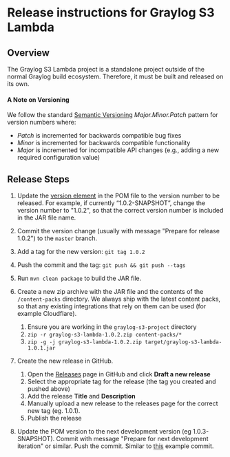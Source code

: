 # Release instructions for Graylog S3 Lambda  

## Overview

The Graylog S3 Lambda project is a standalone project outside of the normal Graylog build ecosystem. 
Therefore, it must be built and released on its own.

#### A Note on Versioning
We follow the standard [Semantic Versioning](https://semver.org/) *Major.Minor.Patch* pattern for version numbers where:
* *Patch* is incremented for backwards compatible bug fixes
* *Minor* is incremented for backwards compatible functionality
* *Major* is incremented for incompatible API changes (e.g., adding a new required configuration value)

## Release Steps

1) Update the [version element](https://github.com/Graylog2/graylog-s3-lambda/blob/8c5fecaf667bf5f44f2de43f981e93681b8fa97a/pom.xml#L6) 
   in the POM file to the version number to be released. For example, if currently “1.0.2-SNAPSHOT”,
   change the version number to "1.0.2", so that the correct version number is included in the JAR file name.
 
2) Commit the version change (usually with message "Prepare for release 1.0.2") to the `master` branch. 

3) Add a tag for the new version: `git tag 1.0.2` 

4) Push the commit and the tag: `git push && git push --tags`

5) Run `mvn clean package` to build the JAR file.

6) Create a new zip archive with the JAR file and the contents of the `/content-packs` directory. We always 
   ship with the latest content packs, so that any existing integrations that rely on them can be used (for example Cloudflare). 
   1) Ensure you are working in the `graylog-s3-project` directory
   2) `zip -r graylog-s3-lambda-1.0.2.zip content-packs/*` 
   3) `zip -g -j graylog-s3-lambda-1.0.2.zip target/graylog-s3-lambda-1.0.1.jar`

7) Create the new release in GitHub.
    1) Open the [Releases](https://github.com/graylog2/graylog-s3-lambda/releases) page in GitHub and click **Draft a new release**
    1) Select the appropriate tag for the release (the tag you created and pushed above)
    1) Add the release **Title** and **Description**
    1) Manually upload a new release to the releases page for the correct new tag (eg. 1.0.1).
    1) Publish the release

8) Update the POM version to the next development version (eg 1.0.3-SNAPSHOT). Commit with message "Prepare for next development iteration"
   or similar. Push the commit. Similar to [this](https://github.com/Graylog2/graylog-s3-lambda/commit/092e62d43af23fef800574b679498a5a14eea61f) example commit.